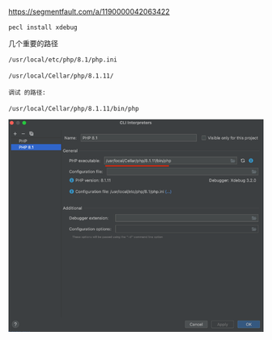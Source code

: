 https://segmentfault.com/a/1190000042063422



```shell
pecl install xdebug

```

几个重要的路径

```shell
/usr/local/etc/php/8.1/php.ini

/usr/local/Cellar/php/8.1.11/

调试 的路径:

/usr/local/Cellar/php/8.1.11/bin/php
```

![img.png](img.png)





